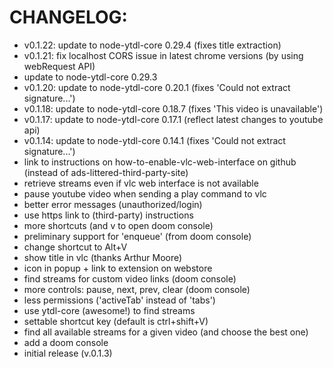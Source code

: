 # CHANGELOG:

 - v0.1.22: update to node-ytdl-core 0.29.4 (fixes title extraction)
 - v0.1.21: fix localhost CORS issue in latest chrome versions (by using webRequest API)
 - update to node-ytdl-core 0.29.3
 - v0.1.20: update to node-ytdl-core 0.20.1 (fixes 'Could not extract signature...')
 - v0.1.18: update to node-ytdl-core 0.18.7 (fixes 'This video is unavailable')
 - v0.1.17: update to node-ytdl-core 0.17.1 (reflect latest changes to youtube api)
 - v0.1.14: update to node-ytdl-core 0.14.1 (fixes 'Could not extract signature...')
 - link to instructions on how-to-enable-vlc-web-interface on github (instead of ads-littered-third-party-site)
 - retrieve streams even if vlc web interface is not available
 - pause youtube video when sending a play command to vlc
 - better error messages (unauthorized/login)
 - use https link to (third-party) instructions
 - more shortcuts (and v to open doom console)
 - preliminary support for 'enqueue' (from doom console)
 - change shortcut to Alt+V
 - show title in vlc (thanks Arthur Moore)
 - icon in popup + link to extension on webstore
 - find streams for custom video links (doom console)
 - more controls: pause, next, prev, clear (doom console)
 - less permissions ('activeTab' instead of 'tabs')
 - use ytdl-core (awesome!) to find streams
 - settable shortcut key (default is ctrl+shift+V)
 - find all available streams for a given video (and choose the best one)
 - add a doom console
 - initial release (v.0.1.3)